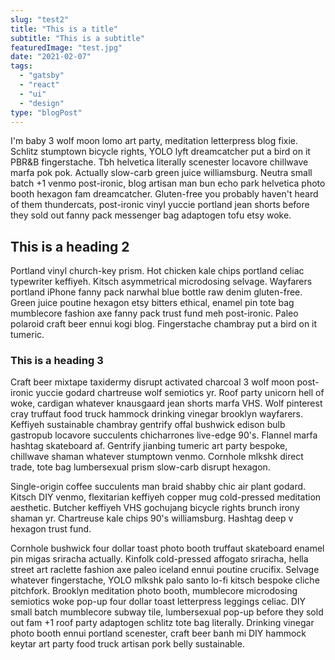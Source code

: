 ```yaml
---
slug: "test2"
title: "This is a title"
subtitle: "This is a subtitle"
featuredImage: "test.jpg"
date: "2021-02-07"
tags:
  - "gatsby"
  - "react"
  - "ui"
  - "design"
type: "blogPost"
---
```

I'm baby 3 wolf moon lomo art party, meditation letterpress blog fixie. Schlitz stumptown bicycle rights, YOLO lyft dreamcatcher put a bird on it PBR&B fingerstache. Tbh helvetica literally scenester locavore chillwave marfa pok pok. Actually slow-carb green juice williamsburg. Neutra small batch +1 venmo post-ironic, blog artisan man bun echo park helvetica photo booth hexagon fam dreamcatcher. Gluten-free you probably haven't heard of them thundercats, post-ironic vinyl yuccie portland jean shorts before they sold out fanny pack messenger bag adaptogen tofu etsy woke.

## This is a heading 2

Portland vinyl church-key prism. Hot chicken kale chips portland celiac typewriter keffiyeh. Kitsch asymmetrical microdosing selvage. Wayfarers portland iPhone fanny pack narwhal blue bottle raw denim gluten-free. Green juice poutine hexagon etsy bitters ethical, enamel pin tote bag mumblecore fashion axe fanny pack trust fund meh post-ironic. Paleo polaroid craft beer ennui kogi blog. Fingerstache chambray put a bird on it tumeric.

### This is a heading 3

Craft beer mixtape taxidermy disrupt activated charcoal 3 wolf moon post-ironic yuccie godard chartreuse wolf semiotics yr. Roof party unicorn hell of woke, cardigan whatever knausgaard jean shorts marfa VHS. Wolf pinterest cray truffaut food truck hammock drinking vinegar brooklyn wayfarers. Keffiyeh sustainable chambray gentrify offal bushwick edison bulb gastropub locavore succulents chicharrones live-edge 90's. Flannel marfa hashtag skateboard af. Gentrify jianbing tumeric art party bespoke, chillwave shaman whatever stumptown venmo. Cornhole mlkshk direct trade, tote bag lumbersexual prism slow-carb disrupt hexagon.

Single-origin coffee succulents man braid shabby chic air plant godard. Kitsch DIY venmo, flexitarian keffiyeh copper mug cold-pressed meditation aesthetic. Butcher keffiyeh VHS gochujang bicycle rights brunch irony shaman yr. Chartreuse kale chips 90's williamsburg. Hashtag deep v hexagon trust fund.

Cornhole bushwick four dollar toast photo booth truffaut skateboard enamel pin migas sriracha actually. Kinfolk cold-pressed affogato sriracha, hella street art raclette fashion axe paleo iceland ennui poutine crucifix. Selvage whatever fingerstache, YOLO mlkshk palo santo lo-fi kitsch bespoke cliche pitchfork. Brooklyn meditation photo booth, mumblecore microdosing semiotics woke pop-up four dollar toast letterpress leggings celiac. DIY small batch mumblecore subway tile, lumbersexual pop-up before they sold out fam +1 roof party adaptogen schlitz tote bag literally. Drinking vinegar photo booth ennui portland scenester, craft beer banh mi DIY hammock keytar art party food truck artisan pork belly sustainable.